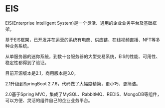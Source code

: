 # EIS

EIS(Enterprise Intelligent System)是一个灵活、通用的企业业务平台及基础框架。

基于EIS框架，已开发并在运营的系统有电商、供应链、在线视频直播、NFT等多种业务系统。

从单服务器的迷你系统，到数十台服务器的大型交易系统，EIS的性能、可用性、稳定性都得到了验证。

目前开源版本是2.1，商用版本是3.0。

2.1升级到SpringBoot 2.7.6，代码做了大幅度精简，更小巧、更简洁。

2.0基于Spring MVC，集成了MySQL、RabbitMQ、REDIS、MongoDB等组件，可以方便、灵活的组件自己的企业业务平台。
